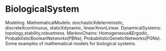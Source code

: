 # BiologicalSystem
Modeling. MathematicalModels: stochasticXdeterministic, discreteXcontinuous, staticXdynamic, linearXnonLinear. DynamicalSystems: topology,stability,robustness. MarkovChains: Homogeneous&amp;Ergodic, ProbabilisticBooleanNetworks(PBNs), ProbabilisticGeneticNetworks(PGNs). Some examples of mathematical models for biological systems.
